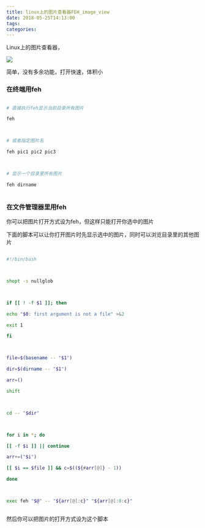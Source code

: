 ```yaml
---
title: linux上的图片查看器FEH_image_view
date: 2018-05-25T14:13:00
tags:
categories:
---
```


Linux上的图片查看器，

![](http://p1f1jwe7c.bkt.clouddn.com/18-5-24/76810644.jpg)

简单，没有多余功能，打开快速，体积小

### 在终端用feh

```bash
# 直接执行feh显示当前目录所有图片
feh

# 或者指定图片名
feh pic1 pic2 pic3

# 显示一个目录里所有图片
feh dirname

```

### 在文件管理器里用feh
你可以把图片打开方式设为feh，但这样只能打开你选中的图片
下面的脚本可以让你打开图片时先显示选中的图片，同时可以浏览目录里的其他图片

```bash
#!/bin/bash

shopt -s nullglob

if [[ ! -f $1 ]]; then
echo "$0: first argument is not a file" >&2
exit 1
fi

file=$(basename -- "$1")
dir=$(dirname -- "$1")
arr=()
shift

cd -- "$dir"

for i in *; do
[[ -f $i ]] || continue
arr+=("$i")
[[ $i == $file ]] && c=$((${#arr[@]} - 1))
done

exec feh "$@" -- "${arr[@]:c}" "${arr[@]:0:c}"

```

然后你可以把图片的打开方式设为这个脚本
    